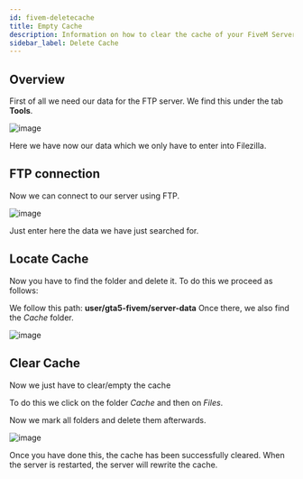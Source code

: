 ```yaml
---
id: fivem-deletecache
title: Empty Cache
description: Information on how to clear the cache of your FiveM Server from ZAP-Hosting - ZAP-Hosting.com documentation
sidebar_label: Delete Cache
---
```

## Overview

First of all we need our data for the FTP server.
We find this under the tab **Tools**.

![image](https://user-images.githubusercontent.com/13604413/159137752-6a09a621-867e-4c4f-8d9e-f2cd498d9465.png)

Here we have now our data which we only have to enter into Filezilla.

## FTP connection

Now we can connect to our server using FTP.

![image](https://user-images.githubusercontent.com/13604413/159137768-9431a8d8-afa2-47a7-960b-7bcd700c9627.png)

Just enter here the data we have just searched for.

## Locate Cache

Now you have to find the folder and delete it.
To do this we proceed as follows:

We follow this path: **user/gta5-fivem/server-data**
Once there, we also find the *Cache* folder.

![image](https://user-images.githubusercontent.com/13604413/159137776-328b84d3-992b-47ef-b8d8-c1abb0beae45.png)

## Clear Cache

Now we just have to clear/empty the cache

To do this we click on the folder *Cache* and then on *Files*.

Now we mark all folders and delete them afterwards.

![image](https://user-images.githubusercontent.com/13604413/159137786-b7a63449-4d89-4f77-a06c-9edd87bdd85e.png)

Once you have done this, the cache has been successfully cleared.
When the server is restarted, the server will rewrite the cache.
